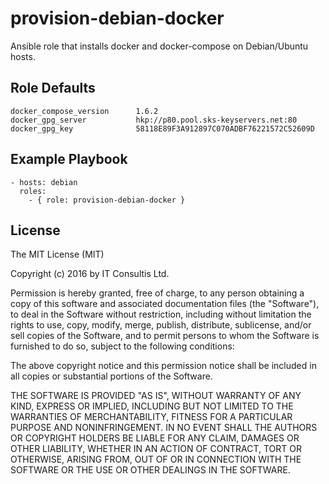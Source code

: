 # provision-debian-docker

Ansible role that installs docker and docker-compose on Debian/Ubuntu hosts.

## Role Defaults

    docker_compose_version      1.6.2
    docker_gpg_server           hkp://p80.pool.sks-keyservers.net:80
    docker_gpg_key              58118E89F3A912897C070ADBF76221572C52609D

## Example Playbook

    - hosts: debian
      roles:
        - { role: provision-debian-docker }

## License

The MIT License (MIT)

Copyright (c) 2016 by IT Consultis Ltd.

Permission is hereby granted, free of charge, to any person obtaining a
copy of this software and associated documentation files (the "Software"),
to deal in the Software without restriction, including without limitation
the rights to use, copy, modify, merge, publish, distribute, sublicense,
and/or sell copies of the Software, and to permit persons to whom the
Software is furnished to do so, subject to the following conditions:

The above copyright notice and this permission notice shall be included in
all copies or substantial portions of the Software.

THE SOFTWARE IS PROVIDED "AS IS", WITHOUT WARRANTY OF ANY KIND, EXPRESS OR
IMPLIED, INCLUDING BUT NOT LIMITED TO THE WARRANTIES OF MERCHANTABILITY,
FITNESS FOR A PARTICULAR PURPOSE AND NONINFRINGEMENT. IN NO EVENT SHALL THE
AUTHORS OR COPYRIGHT HOLDERS BE LIABLE FOR ANY CLAIM, DAMAGES OR OTHER
LIABILITY, WHETHER IN AN ACTION OF CONTRACT, TORT OR OTHERWISE, ARISING
FROM, OUT OF OR IN CONNECTION WITH THE SOFTWARE OR THE USE OR OTHER DEALINGS
IN THE SOFTWARE.

